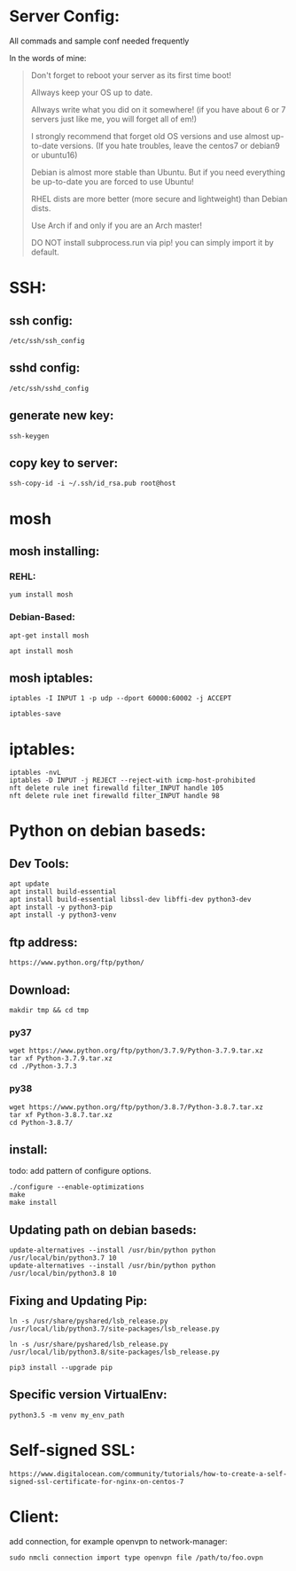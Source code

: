 # Server Config:
All commads and sample conf needed frequently

In the words of mine:
> Don't forget to reboot your server as its first time boot!
> 
> Allways keep your OS up to date.
> 
> Allways write what you did on it somewhere! (if you have about 6 or 7 servers just like me, you will forget all of em!)
> 
> I strongly recommend that forget old OS versions and use almost up-to-date versions. (If you hate troubles, leave the centos7 or debian9 or ubuntu16)
> 
> Debian is almost more stable than Ubuntu. But if you need everything be up-to-date you are forced to use Ubuntu!
> 
> RHEL dists are more better (more secure and lightweight) than Debian dists.
> 
> Use Arch if and only if you are an Arch master!
> 
> DO NOT install subprocess.run via pip! you can simply import it by default.



# SSH: 

## ssh config:
```
/etc/ssh/ssh_config
```
## sshd config:
```
/etc/ssh/sshd_config
```
## generate new key:
```
ssh-keygen
```
## copy key to server:
```
ssh-copy-id -i ~/.ssh/id_rsa.pub root@host
```
# mosh

## mosh installing:
### REHL:

```
yum install mosh
```

### Debian-Based:

```
apt-get install mosh

apt install mosh
```

## mosh iptables:

```
iptables -I INPUT 1 -p udp --dport 60000:60002 -j ACCEPT

iptables-save
```

# iptables:
```
iptables -nvL
iptables -D INPUT -j REJECT --reject-with icmp-host-prohibited
nft delete rule inet firewalld filter_INPUT handle 105
nft delete rule inet firewalld filter_INPUT handle 98

```

# Python on debian baseds:
## Dev Tools:
```
apt update
apt install build-essential
apt install build-essential libssl-dev libffi-dev python3-dev
apt install -y python3-pip
apt install -y python3-venv
```
## ftp address:
```https://www.python.org/ftp/python/```
## Download:
```
makdir tmp && cd tmp
```
### py37
```
wget https://www.python.org/ftp/python/3.7.9/Python-3.7.9.tar.xz
tar xf Python-3.7.9.tar.xz
cd ./Python-3.7.3 
```
### py38
```
wget https://www.python.org/ftp/python/3.8.7/Python-3.8.7.tar.xz
tar xf Python-3.8.7.tar.xz 
cd Python-3.8.7/
```
## install:
todo: add pattern of configure options.
```
./configure --enable-optimizations 
make
make install
```
## Updating path on debian baseds:
```
update-alternatives --install /usr/bin/python python /usr/local/bin/python3.7 10
update-alternatives --install /usr/bin/python python /usr/local/bin/python3.8 10
```
## Fixing and Updating Pip:
```
ln -s /usr/share/pyshared/lsb_release.py /usr/local/lib/python3.7/site-packages/lsb_release.py

ln -s /usr/share/pyshared/lsb_release.py /usr/local/lib/python3.8/site-packages/lsb_release.py

pip3 install --upgrade pip
```
## Specific version VirtualEnv:
```
python3.5 -m venv my_env_path
```

# Self-signed SSL:
```
https://www.digitalocean.com/community/tutorials/how-to-create-a-self-signed-ssl-certificate-for-nginx-on-centos-7
```

# Client:
add connection, for example openvpn to network-manager:
```
sudo nmcli connection import type openvpn file /path/to/foo.ovpn
```



